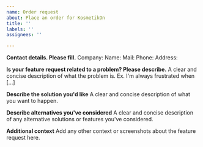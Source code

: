 ```yaml
---
name: Order request
about: Place an order for KosmetikOn
title: ''
labels: ''
assignees: ''

---
```


**Contact details. Please fill.**
Company:
Name:
Mail:
Phone:
Address:

**Is your feature request related to a problem? Please describe.**
A clear and concise description of what the problem is. Ex. I'm always frustrated when [...]

**Describe the solution you'd like**
A clear and concise description of what you want to happen.

**Describe alternatives you've considered**
A clear and concise description of any alternative solutions or features you've considered.

**Additional context**
Add any other context or screenshots about the feature request here.
